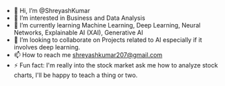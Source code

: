 - 👋 Hi, I’m @ShreyashKumar
- 👀 I’m interested in Business and Data Analysis
- 🌱 I’m currently learning Machine Learning, Deep Learning, Neural Networks, Explainable AI (XAI), Generative AI
- 💞️ I’m looking to collaborate on Projects related to AI especially if it involves deep learning.
- 📫 How to reach me shreyashkumar207@gmail.com
- ⚡ Fun fact: I'm really into the stock market ask me how to analyze stock charts, I'll be happy to teach a thing or two.

<!---
ShreyashKumar07/ShreyashKumar07 is a ✨ special ✨ repository because its `README.md` (this file) appears on your GitHub profile.
You can click the Preview link to take a look at your changes.
--->

